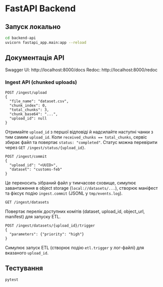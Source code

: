 # FastAPI Backend

## Запуск локально

```bash
cd backend-api
uvicorn fastapi_app.main:app --reload
```

## Документація API

Swagger UI: http://localhost:8000/docs
Redoc: http://localhost:8000/redoc

### Ingest API (chunked uploads)

```http
POST /ingest/upload
{
  "file_name": "dataset.csv",
  "chunk_index": 0,
  "total_chunks": 3,
  "chunk_base64": "...",
  "upload_id": null
}
```

Отримайте `upload_id` з першої відповіді й надсилайте наступні чанки з тим самим `upload_id`.
Коли `received_chunks == total_chunks`, сервіс збирає файл та повертає `status: "completed"`.
Статус можна перевірити через `GET /ingest/status/{upload_id}`.

```http
POST /ingest/commit
{
  "upload_id": "<UUID>",
  "dataset": "customs-feb"
}
```

Це переносить зібраний файл у тимчасове сховище, симулює завантаження в object storage (`local://datasets/...`), створює маніфест та фіксує подію `ingest.commit` (JSONL у `tmp/events.log`).

```http
GET /ingest/datasets
```

Повертає перелік доступних комітів (dataset, upload_id, object_url, manifest) для запуску ETL.

```http
POST /ingest/datasets/{upload_id}/trigger
{
  "parameters": {"priority": "high"}
}
```

Симулює запуск ETL (створює подію `etl.trigger` у лог-файлі) для вказаного `upload_id`.

## Тестування

```bash
pytest
```
